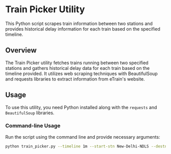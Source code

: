 # Train Picker Utility

This Python script scrapes train information between two stations and provides historical delay information for each train based on the specified timeline.

## Overview

The Train Picker utility fetches trains running between two specified stations and gathers historical delay data for each train based on the timeline provided. It utilizes web scraping techniques with BeautifulSoup and requests libraries to extract information from eTrain's website.

## Usage

To use this utility, you need Python installed along with the `requests` and `BeautifulSoup` libraries.

### Command-line Usage

Run the script using the command line and provide necessary arguments:

```bash
python train_picker.py --timeline 1m --start-stn New-Delhi-NDLS --destn-stn Shahjehanpur-SPN
